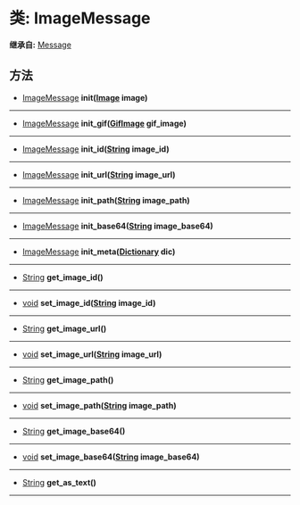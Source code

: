 # 类: ImageMessage  
  
**继承自:** [Message](Message.md)  
  
## 方法 
  
- [ImageMessage](ImageMessage.md) **init([Image](https://docs.godotengine.org/en/latest/classes/class_image.html) image)**  
  
---  
  
- [ImageMessage](ImageMessage.md) **init_gif([GifImage](GifImage.md) gif_image)**  
  
---  
  
- [ImageMessage](ImageMessage.md) **init_id([String](https://docs.godotengine.org/en/latest/classes/class_string.html) image_id)**  
  
---  
  
- [ImageMessage](ImageMessage.md) **init_url([String](https://docs.godotengine.org/en/latest/classes/class_string.html) image_url)**  
  
---  
  
- [ImageMessage](ImageMessage.md) **init_path([String](https://docs.godotengine.org/en/latest/classes/class_string.html) image_path)**  
  
---  
  
- [ImageMessage](ImageMessage.md) **init_base64([String](https://docs.godotengine.org/en/latest/classes/class_string.html) image_base64)**  
  
---  
  
- [ImageMessage](ImageMessage.md) **init_meta([Dictionary](https://docs.godotengine.org/en/latest/classes/class_dictionary.html) dic)**  
  
---  
  
- [String](https://docs.godotengine.org/en/latest/classes/class_string.html) **get_image_id()**  
  
---  
  
- [void](https://docs.godotengine.org/en/latest/classes/class_void.html) **set_image_id([String](https://docs.godotengine.org/en/latest/classes/class_string.html) image_id)**  
  
---  
  
- [String](https://docs.godotengine.org/en/latest/classes/class_string.html) **get_image_url()**  
  
---  
  
- [void](https://docs.godotengine.org/en/latest/classes/class_void.html) **set_image_url([String](https://docs.godotengine.org/en/latest/classes/class_string.html) image_url)**  
  
---  
  
- [String](https://docs.godotengine.org/en/latest/classes/class_string.html) **get_image_path()**  
  
---  
  
- [void](https://docs.godotengine.org/en/latest/classes/class_void.html) **set_image_path([String](https://docs.godotengine.org/en/latest/classes/class_string.html) image_path)**  
  
---  
  
- [String](https://docs.godotengine.org/en/latest/classes/class_string.html) **get_image_base64()**  
  
---  
  
- [void](https://docs.godotengine.org/en/latest/classes/class_void.html) **set_image_base64([String](https://docs.godotengine.org/en/latest/classes/class_string.html) image_base64)**  
  
---  
  
- [String](https://docs.godotengine.org/en/latest/classes/class_string.html) **get_as_text()**  
  
---  
  

